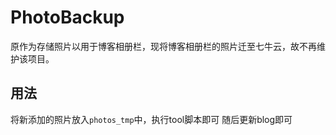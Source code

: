 # PhotoBackup

原作为存储照片以用于博客相册栏，现将博客相册栏的照片迁至七牛云，故不再维护该项目。

## 用法

将新添加的照片放入```photos_tmp```中，执行tool脚本即可
随后更新blog即可
